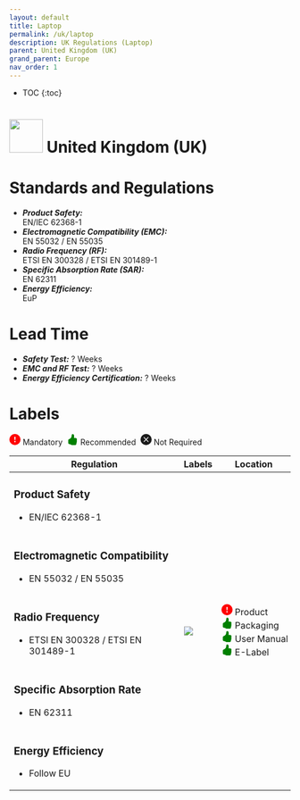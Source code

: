 ```yaml
---
layout: default
title: Laptop 
permalink: /uk/laptop
description: UK Regulations (Laptop)
parent: United Kingdom (UK)
grand_parent: Europe 
nav_order: 1
---
```



* TOC
{:toc}

<h1> 
<img src="https://lh3.googleusercontent.com/drive-viewer/AK7aPaAOXb3-Dvtj9Wm0amd_5Bb0DvmX3SxoiglW9cYD1K-Pn-CUDjw9IZo_VC2LD-Ci9eytJimr6cX1jT5tcbkR7LzawsZCiw=s1600" style="width: 60px"/>
United Kingdom (UK) </h1>


# Standards and Regulations
- ***Product Safety:*** <br> EN/IEC 62368-1
- ***Electromagnetic Compatibility (EMC):*** <br> EN 55032 / EN 55035
- ***Radio Frequency (RF):*** <br> ETSI EN 300328 / ETSI EN 301489-1
- ***Specific Absorption Rate (SAR):*** <br> EN 62311
- ***Energy Efficiency:*** <br> EuP


# Lead Time
- ***Safety Test:*** ? Weeks
- ***EMC and RF Test:*** ? Weeks
- ***Energy Efficiency Certification:*** ? Weeks


# Labels
<!-- To indicate mandatory, recommended, not required -->
<div>
    <svg xmlns="http://www.w3.org/2000/svg" width="20" height="20" fill=red class="bi bi-exclamation-circle-fill" viewBox="0 0 16 16"><path d="M16 8A8 8 0 1 1 0 8a8 8 0 0 1 16 0zM8 4a.905.905 0 0 0-.9.995l.35 3.507a.552.552 0 0 0 1.1 0l.35-3.507A.905.905 0 0 0 8 4zm.002 6a1 1 0 1 0 0 2 1 1 0 0 0 0-2z"/></svg>&nbsp;Mandatory&nbsp;
    <svg xmlns="http://www.w3.org/2000/svg" width="20" height="20" fill=green class="bi bi-hand-thumbs-up-fill" viewBox="0 0 16 16"><path d="M6.956 1.745C7.021.81 7.908.087 8.864.325l.261.066c.463.116.874.456 1.012.965.22.816.533 2.511.062 4.51a9.84 9.84 0 0 1 .443-.051c.713-.065 1.669-.072 2.516.21.518.173.994.681 1.2 1.273.184.532.16 1.162-.234 1.733.058.119.103.242.138.363.077.27.113.567.113.856 0 .289-.036.586-.113.856-.039.135-.09.273-.16.404.169.387.107.819-.003 1.148a3.163 3.163 0 0 1-.488.901c.054.152.076.312.076.465 0 .305-.089.625-.253.912C13.1 15.522 12.437 16 11.5 16H8c-.605 0-1.07-.081-1.466-.218a4.82 4.82 0 0 1-.97-.484l-.048-.03c-.504-.307-.999-.609-2.068-.722C2.682 14.464 2 13.846 2 13V9c0-.85.685-1.432 1.357-1.615.849-.232 1.574-.787 2.132-1.41.56-.627.914-1.28 1.039-1.639.199-.575.356-1.539.428-2.59z"/></svg>&nbsp;Recommended&nbsp;
    <svg xmlns="http://www.w3.org/2000/svg" width="20" height="20" fill="currentColor" class="bi bi-x-circle-fill" viewBox="0 0 16 16"><path d="M16 8A8 8 0 1 1 0 8a8 8 0 0 1 16 0zM5.354 4.646a.5.5 0 1 0-.708.708L7.293 8l-2.647 2.646a.5.5 0 0 0 .708.708L8 8.707l2.646 2.647a.5.5 0 0 0 .708-.708L8.707 8l2.647-2.646a.5.5 0 0 0-.708-.708L8 7.293 5.354 4.646z"/></svg>&nbsp;Not Required&nbsp;
</div>
<!-- Table of Regulatory Labels -->
<table>
    <thead>
        <tr>
            <th>Regulation</th>
            <th>Labels</th>
            <th>Location</th>
        </tr>
    </thead>
    <tbody>
        <tr>
            <td>
                <h3>Product Safety</h3>
                <ul>
                    <li>EN/IEC 62368-1</li>
                </ul>
            </td>
            <td rowspan=5>
                <img src="https://lh3.googleusercontent.com/drive-viewer/AK7aPaC_Y7_xBw--SCV6hplVEVk2Jd5_w4R1NQJTEJbZ_esm6tRW9zw5hoz5dYWoFzEJkAQ9tG5ljszGzAYUqVULgTbmdHCViw=s2560" class="center-sixty"/>
            </td>
            <td rowspan=5>
                <div>
                    <svg xmlns="http://www.w3.org/2000/svg" width="20" height="20" fill=red class="bi bi-exclamation-circle-fill" viewBox="0 0 16 16"><path d="M16 8A8 8 0 1 1 0 8a8 8 0 0 1 16 0zM8 4a.905.905 0 0 0-.9.995l.35 3.507a.552.552 0 0 0 1.1 0l.35-3.507A.905.905 0 0 0 8 4zm.002 6a1 1 0 1 0 0 2 1 1 0 0 0 0-2z"/></svg>&nbsp;Product
                </div>
                <div>
                    <svg xmlns="http://www.w3.org/2000/svg" width="20" height="20" fill=green class="bi bi-hand-thumbs-up-fill" viewBox="0 0 16 16"><path d="M6.956 1.745C7.021.81 7.908.087 8.864.325l.261.066c.463.116.874.456 1.012.965.22.816.533 2.511.062 4.51a9.84 9.84 0 0 1 .443-.051c.713-.065 1.669-.072 2.516.21.518.173.994.681 1.2 1.273.184.532.16 1.162-.234 1.733.058.119.103.242.138.363.077.27.113.567.113.856 0 .289-.036.586-.113.856-.039.135-.09.273-.16.404.169.387.107.819-.003 1.148a3.163 3.163 0 0 1-.488.901c.054.152.076.312.076.465 0 .305-.089.625-.253.912C13.1 15.522 12.437 16 11.5 16H8c-.605 0-1.07-.081-1.466-.218a4.82 4.82 0 0 1-.97-.484l-.048-.03c-.504-.307-.999-.609-2.068-.722C2.682 14.464 2 13.846 2 13V9c0-.85.685-1.432 1.357-1.615.849-.232 1.574-.787 2.132-1.41.56-.627.914-1.28 1.039-1.639.199-.575.356-1.539.428-2.59z"/></svg>&nbsp;Packaging
                </div>
                <div style="white-space: nowrap;">
                    <svg xmlns="http://www.w3.org/2000/svg" width="20" height="20" fill=green class="bi bi-hand-thumbs-up-fill" viewBox="0 0 16 16"><path d="M6.956 1.745C7.021.81 7.908.087 8.864.325l.261.066c.463.116.874.456 1.012.965.22.816.533 2.511.062 4.51a9.84 9.84 0 0 1 .443-.051c.713-.065 1.669-.072 2.516.21.518.173.994.681 1.2 1.273.184.532.16 1.162-.234 1.733.058.119.103.242.138.363.077.27.113.567.113.856 0 .289-.036.586-.113.856-.039.135-.09.273-.16.404.169.387.107.819-.003 1.148a3.163 3.163 0 0 1-.488.901c.054.152.076.312.076.465 0 .305-.089.625-.253.912C13.1 15.522 12.437 16 11.5 16H8c-.605 0-1.07-.081-1.466-.218a4.82 4.82 0 0 1-.97-.484l-.048-.03c-.504-.307-.999-.609-2.068-.722C2.682 14.464 2 13.846 2 13V9c0-.85.685-1.432 1.357-1.615.849-.232 1.574-.787 2.132-1.41.56-.627.914-1.28 1.039-1.639.199-.575.356-1.539.428-2.59z"/></svg>&nbsp;User Manual
                </div>
                <div>
                    <svg xmlns="http://www.w3.org/2000/svg" width="20" height="20" fill=green class="bi bi-hand-thumbs-up-fill" viewBox="0 0 16 16"><path d="M6.956 1.745C7.021.81 7.908.087 8.864.325l.261.066c.463.116.874.456 1.012.965.22.816.533 2.511.062 4.51a9.84 9.84 0 0 1 .443-.051c.713-.065 1.669-.072 2.516.21.518.173.994.681 1.2 1.273.184.532.16 1.162-.234 1.733.058.119.103.242.138.363.077.27.113.567.113.856 0 .289-.036.586-.113.856-.039.135-.09.273-.16.404.169.387.107.819-.003 1.148a3.163 3.163 0 0 1-.488.901c.054.152.076.312.076.465 0 .305-.089.625-.253.912C13.1 15.522 12.437 16 11.5 16H8c-.605 0-1.07-.081-1.466-.218a4.82 4.82 0 0 1-.97-.484l-.048-.03c-.504-.307-.999-.609-2.068-.722C2.682 14.464 2 13.846 2 13V9c0-.85.685-1.432 1.357-1.615.849-.232 1.574-.787 2.132-1.41.56-.627.914-1.28 1.039-1.639.199-.575.356-1.539.428-2.59z"/></svg>&nbsp;E-Label
                </div>
            </td>
        </tr>
        <tr>
            <td>
                <h3>Electromagnetic Compatibility</h3>
                <ul>
                    <li>EN 55032 / EN 55035</li>
                </ul>        
            </td>
        </tr>
        <tr>
            <td>
                <h3>Radio Frequency</h3>
                <ul>
                    <li>ETSI EN 300328 / ETSI EN 301489-1</li>
                </ul>
            </td>
        </tr>
        <tr>
            <td>
                <h3>Specific Absorption Rate</h3>
                <ul>
                    <li>EN 62311</li>
                </ul>
            </td>
        </tr>
        <tr>
            <td>
                <h3>Energy Efficiency</h3>
                <ul>
                    <li>Follow EU</li>
                </ul>
            </td>
        </tr>
    </tbody>
</table>

